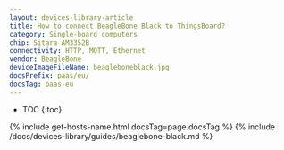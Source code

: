 ```yaml
---
layout: devices-library-article
title: How to connect BeagleBone Black to ThingsBoard?
category: Single-board computers
chip: Sitara AM3352B
connectivity: HTTP, MQTT, Ethernet
vendor: BeagleBone
deviceImageFileName: beagleboneblack.jpg
docsPrefix: paas/eu/
docsTag: paas-eu
---
```


* TOC
{:toc}

{% include get-hosts-name.html docsTag=page.docsTag %}
{% include /docs/devices-library/guides/beaglebone-black.md %}
